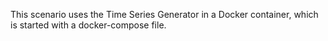 This scenario uses the Time Series Generator in a Docker container, which is started
with a docker-compose file.

